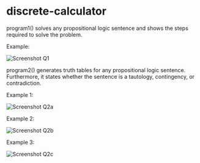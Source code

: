 # discrete-calculator

program1() solves any propositional logic sentence and shows the steps required to solve the problem.

Example:

![Screenshot Q1](https://user-images.githubusercontent.com/66535958/203466292-2a946be7-2342-4514-a5ae-28dc7d797eb0.png)


program2() generates truth tables for any propositional logic sentence. Furthermore, it states whether the sentence is a tautology, contingency, or contradiction.

Example 1:

![Screenshot Q2a](https://user-images.githubusercontent.com/66535958/203466305-cfbba7eb-8e39-438d-9bc0-22b4d9ae0c23.png)

Example 2:

![Screenshot Q2b](https://user-images.githubusercontent.com/66535958/203466348-a7c8cc08-a100-4bca-bd2f-95b5e37d3e43.png)

Example 3:

![Screenshot Q2c](https://user-images.githubusercontent.com/66535958/203466363-bf8ed1cf-7977-48e4-ac7a-bda7a4f549f9.png)
